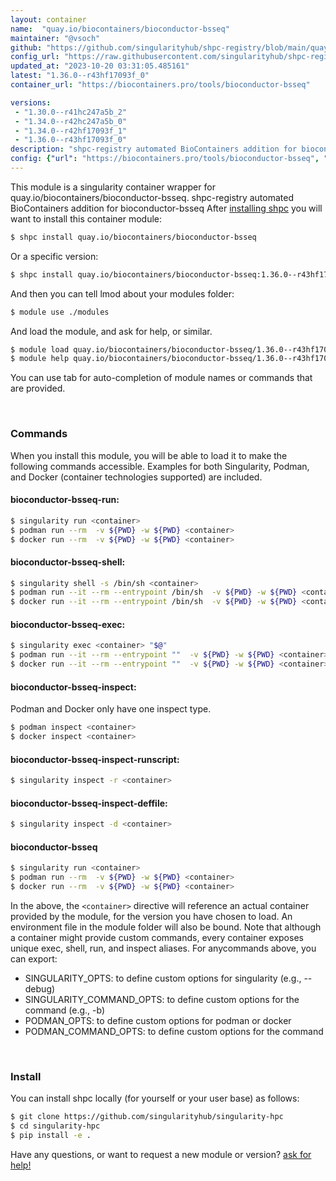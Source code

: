 ```yaml
---
layout: container
name:  "quay.io/biocontainers/bioconductor-bsseq"
maintainer: "@vsoch"
github: "https://github.com/singularityhub/shpc-registry/blob/main/quay.io/biocontainers/bioconductor-bsseq/container.yaml"
config_url: "https://raw.githubusercontent.com/singularityhub/shpc-registry/main/quay.io/biocontainers/bioconductor-bsseq/container.yaml"
updated_at: "2023-10-20 03:31:05.485161"
latest: "1.36.0--r43hf17093f_0"
container_url: "https://biocontainers.pro/tools/bioconductor-bsseq"

versions:
 - "1.30.0--r41hc247a5b_2"
 - "1.34.0--r42hc247a5b_0"
 - "1.34.0--r42hf17093f_1"
 - "1.36.0--r43hf17093f_0"
description: "shpc-registry automated BioContainers addition for bioconductor-bsseq"
config: {"url": "https://biocontainers.pro/tools/bioconductor-bsseq", "maintainer": "@vsoch", "description": "shpc-registry automated BioContainers addition for bioconductor-bsseq", "latest": {"1.36.0--r43hf17093f_0": "sha256:0df9299bf199c4b4c04e382eb7388dec06e2a762a486de5f0537a9a64309ed6a"}, "tags": {"1.30.0--r41hc247a5b_2": "sha256:0aaef682fbbd002a38cacaa6efca9e4e4c1daaa23508b2888fdd942a120dbf7a", "1.34.0--r42hc247a5b_0": "sha256:2147adfd6e3964c317607e5ec521e1f55c8d2c273602e5d87cd073f83031cfc6", "1.34.0--r42hf17093f_1": "sha256:555d81f47378a62c9e678c99b83eb14d4b54b2fca6f8462a0eb6d2fa7c9c3905", "1.36.0--r43hf17093f_0": "sha256:0df9299bf199c4b4c04e382eb7388dec06e2a762a486de5f0537a9a64309ed6a"}, "docker": "quay.io/biocontainers/bioconductor-bsseq"}
---
```


This module is a singularity container wrapper for quay.io/biocontainers/bioconductor-bsseq.
shpc-registry automated BioContainers addition for bioconductor-bsseq
After [installing shpc](#install) you will want to install this container module:


```bash
$ shpc install quay.io/biocontainers/bioconductor-bsseq
```

Or a specific version:

```bash
$ shpc install quay.io/biocontainers/bioconductor-bsseq:1.36.0--r43hf17093f_0
```

And then you can tell lmod about your modules folder:

```bash
$ module use ./modules
```

And load the module, and ask for help, or similar.

```bash
$ module load quay.io/biocontainers/bioconductor-bsseq/1.36.0--r43hf17093f_0
$ module help quay.io/biocontainers/bioconductor-bsseq/1.36.0--r43hf17093f_0
```

You can use tab for auto-completion of module names or commands that are provided.

<br>

### Commands

When you install this module, you will be able to load it to make the following commands accessible.
Examples for both Singularity, Podman, and Docker (container technologies supported) are included.

#### bioconductor-bsseq-run:

```bash
$ singularity run <container>
$ podman run --rm  -v ${PWD} -w ${PWD} <container>
$ docker run --rm  -v ${PWD} -w ${PWD} <container>
```

#### bioconductor-bsseq-shell:

```bash
$ singularity shell -s /bin/sh <container>
$ podman run --it --rm --entrypoint /bin/sh  -v ${PWD} -w ${PWD} <container>
$ docker run --it --rm --entrypoint /bin/sh  -v ${PWD} -w ${PWD} <container>
```

#### bioconductor-bsseq-exec:

```bash
$ singularity exec <container> "$@"
$ podman run --it --rm --entrypoint ""  -v ${PWD} -w ${PWD} <container> "$@"
$ docker run --it --rm --entrypoint ""  -v ${PWD} -w ${PWD} <container> "$@"
```

#### bioconductor-bsseq-inspect:

Podman and Docker only have one inspect type.

```bash
$ podman inspect <container>
$ docker inspect <container>
```

#### bioconductor-bsseq-inspect-runscript:

```bash
$ singularity inspect -r <container>
```

#### bioconductor-bsseq-inspect-deffile:

```bash
$ singularity inspect -d <container>
```



#### bioconductor-bsseq

```bash
$ singularity run <container>
$ podman run --rm  -v ${PWD} -w ${PWD} <container>
$ docker run --rm  -v ${PWD} -w ${PWD} <container>
```


In the above, the `<container>` directive will reference an actual container provided
by the module, for the version you have chosen to load. An environment file in the
module folder will also be bound. Note that although a container
might provide custom commands, every container exposes unique exec, shell, run, and
inspect aliases. For anycommands above, you can export:

 - SINGULARITY_OPTS: to define custom options for singularity (e.g., --debug)
 - SINGULARITY_COMMAND_OPTS: to define custom options for the command (e.g., -b)
 - PODMAN_OPTS: to define custom options for podman or docker
 - PODMAN_COMMAND_OPTS: to define custom options for the command

<br>

### Install

You can install shpc locally (for yourself or your user base) as follows:

```bash
$ git clone https://github.com/singularityhub/singularity-hpc
$ cd singularity-hpc
$ pip install -e .
```

Have any questions, or want to request a new module or version? [ask for help!](https://github.com/singularityhub/singularity-hpc/issues)